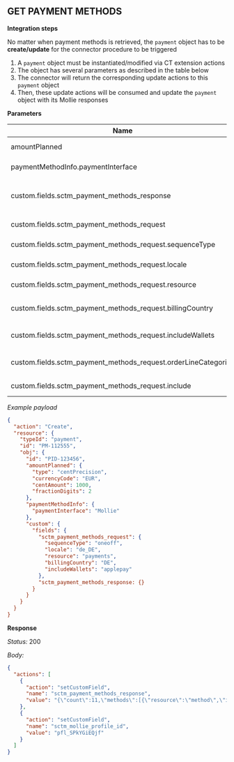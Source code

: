 ## GET PAYMENT METHODS

**Integration steps**

No matter when payment methods is retrieved, the `payment` object has to be **create/update** for the connector procedure to be triggered

1. A `payment` object must be instantiated/modified via CT extension actions
2. The object has several parameters as described in the table below
3. The connector will return the corresponding update actions to this `payment` object
4. Then, these update actions will be consumed and update the `payment` object with its Mollie responses

**Parameters**

| **Name**                                                       | **Required** | **Note**                                                                     |
| -------------------------------------------------------------- | ------------ | ---------------------------------------------------------------------------- |
| amountPlanned                                                  | √            | To detemine Mollie payment amount                                            |
| paymentMethodInfo.paymentInterface                             | √            | To be verified by the connector                                              |
| custom.fields.sctm_payment_methods_response                    | √            | To trigger the listing payment method action - **its value should be empty** |
| custom.fields.sctm_payment_methods_request                     | √            | To hold all the listing option for Mollie                                    |
| custom.fields.sctm_payment_methods_request.sequenceType        |              | To hold Mollie `sequenceType` option                                         |
| custom.fields.sctm_payment_methods_request.locale              |              | To hold Mollie `locale` option                                               |
| custom.fields.sctm_payment_methods_request.resource            |              | To hold Mollie `resource` option                                             |
| custom.fields.sctm_payment_methods_request.billingCountry      |              | To hold Mollie `billingCountry` option                                       |
| custom.fields.sctm_payment_methods_request.includeWallets      |              | To hold Mollie `includeWallets` option                                       |
| custom.fields.sctm_payment_methods_request.orderLineCategories |              | To hold Mollie `orderLineCategories` option                                  |
| custom.fields.sctm_payment_methods_request.include             |              | To hold Mollie `include` option                                              |

_Example payload_

```json
{
  "action": "Create",
  "resource": {
    "typeId": "payment",
    "id": "PM-112555",
    "obj": {
      "id": "PID-123456",
      "amountPlanned": {
        "type": "centPrecision",
        "currencyCode": "EUR",
        "centAmount": 1000,
        "fractionDigits": 2
      },
      "paymentMethodInfo": {
        "paymentInterface": "Mollie"
      },
      "custom": {
        "fields": {
          "sctm_payment_methods_request": {
            "sequenceType": "oneoff",
            "locale": "de_DE",
            "resource": "payments",
            "billingCountry": "DE",
            "includeWallets": "applepay"
          },
          "sctm_payment_methods_response: {}
        }
      }
    }
  }
}
```

**Response**

_Status:_ 200

_Body:_

```json
{
  "actions": [
    {
      "action": "setCustomField",
      "name": "sctm_payment_methods_response",
      "value": "{\"count\":11,\"methods\":[{\"resource\":\"method\",\"id\":\"applepay\",\"description\":\"Apple Pay\",\"minimumAmount\":{\"value\":\"0.01\",\"currency\":\"EUR\"},\"maximumAmount\":{\"value\":\"10000.00\",\"currency\":\"EUR\"},\"image\":{\"size1x\":\"https://www.mollie.com/external/icons/payment-methods/applepay.png\",\"size2x\":\"https://www.mollie.com/external/icons/payment-methods/applepay%402x.png\",\"svg\":\"https://www.mollie.com/external/icons/payment-methods/applepay.svg\"},\"status\":\"activated\",\"_links\":{\"self\":{\"href\":\"https://api.mollie.com/v2/methods/applepay\",\"type\":\"application/hal+json\"}}},{\"resource\":\"method\",\"id\":\"creditcard\",\"description\":\"Karte\",\"minimumAmount\":{\"value\":\"0.01\",\"currency\":\"EUR\"},\"maximumAmount\":{\"value\":\"10000.00\",\"currency\":\"EUR\"},\"image\":{\"size1x\":\"https://www.mollie.com/external/icons/payment-methods/creditcard.png\",\"size2x\":\"https://www.mollie.com/external/icons/payment-methods/creditcard%402x.png\",\"svg\":\"https://www.mollie.com/external/icons/payment-methods/creditcard.svg\"},\"status\":\"activated\",\"_links\":{\"self\":{\"href\":\"https://api.mollie.com/v2/methods/creditcard\",\"type\":\"application/hal+json\"}}},{\"resource\":\"method\",\"id\":\"paypal\",\"description\":\"PayPal\",\"minimumAmount\":{\"value\":\"0.01\",\"currency\":\"EUR\"},\"maximumAmount\":null,\"image\":{\"size1x\":\"https://www.mollie.com/external/icons/payment-methods/paypal.png\",\"size2x\":\"https://www.mollie.com/external/icons/payment-methods/paypal%402x.png\",\"svg\":\"https://www.mollie.com/external/icons/payment-methods/paypal.svg\"},\"status\":\"activated\",\"_links\":{\"self\":{\"href\":\"https://api.mollie.com/v2/methods/paypal\",\"type\":\"application/hal+json\"}}},{\"resource\":\"method\",\"id\":\"banktransfer\",\"description\":\"Überweisung\",\"minimumAmount\":{\"value\":\"0.01\",\"currency\":\"EUR\"},\"maximumAmount\":{\"value\":\"1000000.00\",\"currency\":\"EUR\"},\"image\":{\"size1x\":\"https://www.mollie.com/external/icons/payment-methods/banktransfer.png\",\"size2x\":\"https://www.mollie.com/external/icons/payment-methods/banktransfer%402x.png\",\"svg\":\"https://www.mollie.com/external/icons/payment-methods/banktransfer.svg\"},\"status\":\"activated\",\"_links\":{\"self\":{\"href\":\"https://api.mollie.com/v2/methods/banktransfer\",\"type\":\"application/hal+json\"}}},{\"resource\":\"method\",\"id\":\"ideal\",\"description\":\"iDEAL\",\"minimumAmount\":{\"value\":\"0.01\",\"currency\":\"EUR\"},\"maximumAmount\":{\"value\":\"50000.00\",\"currency\":\"EUR\"},\"image\":{\"size1x\":\"https://www.mollie.com/external/icons/payment-methods/ideal.png\",\"size2x\":\"https://www.mollie.com/external/icons/payment-methods/ideal%402x.png\",\"svg\":\"https://www.mollie.com/external/icons/payment-methods/ideal.svg\"},\"status\":\"activated\",\"_links\":{\"self\":{\"href\":\"https://api.mollie.com/v2/methods/ideal\",\"type\":\"application/hal+json\"}}},{\"resource\":\"method\",\"id\":\"bancontact\",\"description\":\"Bancontact\",\"minimumAmount\":{\"value\":\"0.02\",\"currency\":\"EUR\"},\"maximumAmount\":{\"value\":\"50000.00\",\"currency\":\"EUR\"},\"image\":{\"size1x\":\"https://www.mollie.com/external/icons/payment-methods/bancontact.png\",\"size2x\":\"https://www.mollie.com/external/icons/payment-methods/bancontact%402x.png\",\"svg\":\"https://www.mollie.com/external/icons/payment-methods/bancontact.svg\"},\"status\":\"activated\",\"_links\":{\"self\":{\"href\":\"https://api.mollie.com/v2/methods/bancontact\",\"type\":\"application/hal+json\"}}},{\"resource\":\"method\",\"id\":\"eps\",\"description\":\"eps\",\"minimumAmount\":{\"value\":\"1.00\",\"currency\":\"EUR\"},\"maximumAmount\":{\"value\":\"50000.00\",\"currency\":\"EUR\"},\"image\":{\"size1x\":\"https://www.mollie.com/external/icons/payment-methods/eps.png\",\"size2x\":\"https://www.mollie.com/external/icons/payment-methods/eps%402x.png\",\"svg\":\"https://www.mollie.com/external/icons/payment-methods/eps.svg\"},\"status\":\"activated\",\"_links\":{\"self\":{\"href\":\"https://api.mollie.com/v2/methods/eps\",\"type\":\"application/hal+json\"}}},{\"resource\":\"method\",\"id\":\"przelewy24\",\"description\":\"Przelewy24\",\"minimumAmount\":{\"value\":\"0.01\",\"currency\":\"EUR\"},\"maximumAmount\":{\"value\":\"12815.00\",\"currency\":\"EUR\"},\"image\":{\"size1x\":\"https://www.mollie.com/external/icons/payment-methods/przelewy24.png\",\"size2x\":\"https://www.mollie.com/external/icons/payment-methods/przelewy24%402x.png\",\"svg\":\"https://www.mollie.com/external/icons/payment-methods/przelewy24.svg\"},\"status\":\"activated\",\"_links\":{\"self\":{\"href\":\"https://api.mollie.com/v2/methods/przelewy24\",\"type\":\"application/hal+json\"}}},{\"resource\":\"method\",\"id\":\"kbc\",\"description\":\"KBC/CBC Zahlungsbutton\",\"minimumAmount\":{\"value\":\"0.01\",\"currency\":\"EUR\"},\"maximumAmount\":{\"value\":\"50000.00\",\"currency\":\"EUR\"},\"image\":{\"size1x\":\"https://www.mollie.com/external/icons/payment-methods/kbc.png\",\"size2x\":\"https://www.mollie.com/external/icons/payment-methods/kbc%402x.png\",\"svg\":\"https://www.mollie.com/external/icons/payment-methods/kbc.svg\"},\"status\":\"activated\",\"_links\":{\"self\":{\"href\":\"https://api.mollie.com/v2/methods/kbc\",\"type\":\"application/hal+json\"}}},{\"resource\":\"method\",\"id\":\"belfius\",\"description\":\"Belfius Pay Button\",\"minimumAmount\":{\"value\":\"0.01\",\"currency\":\"EUR\"},\"maximumAmount\":{\"value\":\"50000.00\",\"currency\":\"EUR\"},\"image\":{\"size1x\":\"https://www.mollie.com/external/icons/payment-methods/belfius.png\",\"size2x\":\"https://www.mollie.com/external/icons/payment-methods/belfius%402x.png\",\"svg\":\"https://www.mollie.com/external/icons/payment-methods/belfius.svg\"},\"status\":\"activated\",\"_links\":{\"self\":{\"href\":\"https://api.mollie.com/v2/methods/belfius\",\"type\":\"application/hal+json\"}}},{\"resource\":\"method\",\"id\":\"bancomatpay\",\"description\":\"Bancomat Pay\",\"minimumAmount\":{\"value\":\"0.01\",\"currency\":\"EUR\"},\"maximumAmount\":{\"value\":\"50000.00\",\"currency\":\"EUR\"},\"image\":{\"size1x\":\"https://www.mollie.com/external/icons/payment-methods/bancomatpay.png\",\"size2x\":\"https://www.mollie.com/external/icons/payment-methods/bancomatpay%402x.png\",\"svg\":\"https://www.mollie.com/external/icons/payment-methods/bancomatpay.svg\"},\"status\":\"activated\",\"_links\":{\"self\":{\"href\":\"https://api.mollie.com/v2/methods/bancomatpay\",\"type\":\"application/hal+json\"}}}]}"
    },
    {
      "action": "setCustomField",
      "name": "sctm_mollie_profile_id",
      "value": "pfl_SPkYGiEQjf"
    }
  ]
}
```
